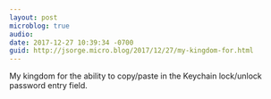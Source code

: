 ```yaml
---
layout: post
microblog: true
audio: 
date: 2017-12-27 10:39:34 -0700
guid: http://jsorge.micro.blog/2017/12/27/my-kingdom-for.html
---
```

My kingdom for the ability to copy/paste in the Keychain lock/unlock password entry field.
